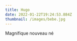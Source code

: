 ```yaml
---
title: Hugo
date: 2022-01-22T19:24:53.884Z
thumbnail: /images/bebe.jpg
---
```

Magnifique nouveau né